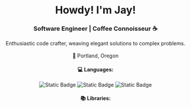 <div align="center">
  <h1>Howdy! I'm Jay!</h1>
  <h3>Software Engineer | Coffee Connoisseur ☕</h3>
  Enthusiastic code crafter, weaving elegant solutions to complex problems.
  <br><br>🌲 Portland, Oregon 
  <h4>💻 Languages: </h4>
  <img alt="Static Badge" src="https://img.shields.io/badge/-python-%234B8BBE?style=flat&logoColor=FFFFFF">
  <img alt="Static Badge" src="https://img.shields.io/badge/-javascript-%23F7DF1E?style=flat&logoColor=FFFFFF">
  <img alt="Static Badge" src="[https://img.shields.io/badge/-c%2B%2B-%2300599C?style=flat&logoColor=FFFFFF](https://camo.githubusercontent.com/94be0a2e5be142925615e5821d97137a930d08fc154962ce43860f1957e6661e/68747470733a2f2f696d672e736869656c64732e696f2f62616467652f507974686f6e2d3337373641423f7374796c653d666f722d7468652d6261646765266c6f676f3d707974686f6e266c6f676f436f6c6f723d7768697465)">
  <h4>📚 Libraries: </h4>
  
  
  
</div>

<!--
**jaysabe/jaysabe** is a ✨ _special_ ✨ repository because its `README.md` (this file) appears on your GitHub profile.

Here are some ideas to get you started:

- 🔭 I’m currently working on ...
- 🌱 I’m currently learning ...
- 👯 I’m looking to collaborate on ...
- 🤔 I’m looking for help with ...
- 💬 Ask me about ...
- 📫 How to reach me: ...
- 😄 Pronouns: ...
- ⚡ Fun fact: ...
-->
